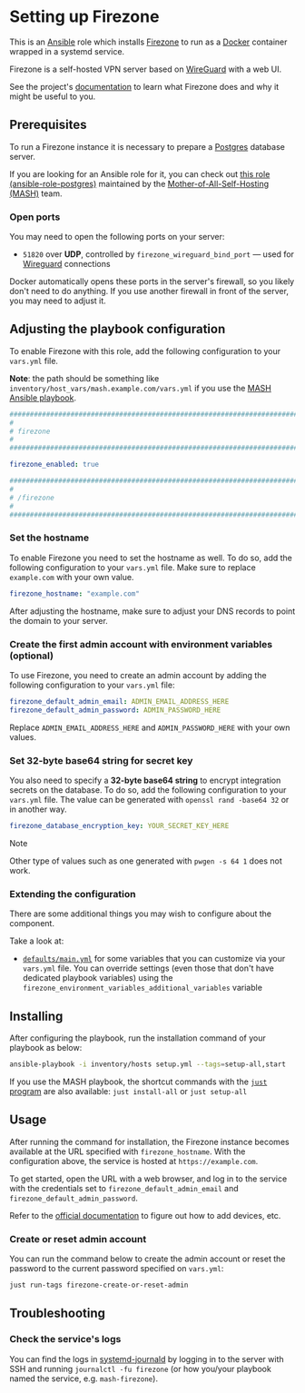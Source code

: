 <!--
SPDX-FileCopyrightText: 2020 - 2024 MDAD project contributors
SPDX-FileCopyrightText: 2020 - 2024 Slavi Pantaleev
SPDX-FileCopyrightText: 2020 Aaron Raimist
SPDX-FileCopyrightText: 2020 Chris van Dijk
SPDX-FileCopyrightText: 2020 Dominik Zajac
SPDX-FileCopyrightText: 2020 Mickaël Cornière
SPDX-FileCopyrightText: 2022 François Darveau
SPDX-FileCopyrightText: 2022 Julian Foad
SPDX-FileCopyrightText: 2022 Warren Bailey
SPDX-FileCopyrightText: 2023 Antonis Christofides
SPDX-FileCopyrightText: 2023 Felix Stupp
SPDX-FileCopyrightText: 2023 Pierre 'McFly' Marty
SPDX-FileCopyrightText: 2024 - 2025 Suguru Hirahara
SPDX-FileCopyrightText: 2025 Nicola Murino

SPDX-License-Identifier: AGPL-3.0-or-later
-->

# Setting up Firezone

This is an [Ansible](https://www.ansible.com/) role which installs [Firezone](https://www.firezone.dev/) to run as a [Docker](https://www.docker.com/) container wrapped in a systemd service.

Firezone is a self-hosted VPN server based on [WireGuard](https://www.wireguard.com/) with a web UI.

See the project's [documentation](https://www.firezone.dev/kb) to learn what Firezone does and why it might be useful to you.

## Prerequisites

To run a Firezone instance it is necessary to prepare a [Postgres](https://www.postgresql.org) database server.

If you are looking for an Ansible role for it, you can check out [this role (ansible-role-postgres)](https://github.com/mother-of-all-self-hosting/ansible-role-postgres) maintained by the [Mother-of-All-Self-Hosting (MASH)](https://github.com/mother-of-all-self-hosting) team.

### Open ports

You may need to open the following ports on your server:

- `51820` over **UDP**, controlled by `firezone_wireguard_bind_port` — used for [Wireguard](https://www.wireguard.com/) connections

Docker automatically opens these ports in the server's firewall, so you likely don't need to do anything. If you use another firewall in front of the server, you may need to adjust it.

## Adjusting the playbook configuration

To enable Firezone with this role, add the following configuration to your `vars.yml` file.

**Note**: the path should be something like `inventory/host_vars/mash.example.com/vars.yml` if you use the [MASH Ansible playbook](https://github.com/mother-of-all-self-hosting/mash-playbook).

```yaml
########################################################################
#                                                                      #
# firezone                                                             #
#                                                                      #
########################################################################

firezone_enabled: true

########################################################################
#                                                                      #
# /firezone                                                            #
#                                                                      #
########################################################################
```

### Set the hostname

To enable Firezone you need to set the hostname as well. To do so, add the following configuration to your `vars.yml` file. Make sure to replace `example.com` with your own value.

```yaml
firezone_hostname: "example.com"
```

After adjusting the hostname, make sure to adjust your DNS records to point the domain to your server.

### Create the first admin account with environment variables (optional)

To use Firezone, you need to create an admin account by adding the following configuration to your `vars.yml` file:

```yaml
firezone_default_admin_email: ADMIN_EMAIL_ADDRESS_HERE
firezone_default_admin_password: ADMIN_PASSWORD_HERE
```

Replace `ADMIN_EMAIL_ADDRESS_HERE` and `ADMIN_PASSWORD_HERE` with your own values.

### Set 32-byte base64 string for secret key

You also need to specify a **32-byte base64 string** to encrypt integration secrets on the database. To do so, add the following configuration to your `vars.yml` file. The value can be generated with `openssl rand -base64 32` or in another way.

```yaml
firezone_database_encryption_key: YOUR_SECRET_KEY_HERE
```

>[!NOTE]
> Other type of values such as one generated with `pwgen -s 64 1` does not work.

### Extending the configuration

There are some additional things you may wish to configure about the component.

Take a look at:

- [`defaults/main.yml`](../defaults/main.yml) for some variables that you can customize via your `vars.yml` file. You can override settings (even those that don't have dedicated playbook variables) using the `firezone_environment_variables_additional_variables` variable

## Installing

After configuring the playbook, run the installation command of your playbook as below:

```sh
ansible-playbook -i inventory/hosts setup.yml --tags=setup-all,start
```

If you use the MASH playbook, the shortcut commands with the [`just` program](https://github.com/mother-of-all-self-hosting/mash-playbook/blob/main/docs/just.md) are also available: `just install-all` or `just setup-all`

## Usage

After running the command for installation, the Firezone instance becomes available at the URL specified with `firezone_hostname`. With the configuration above, the service is hosted at `https://example.com`.

To get started, open the URL with a web browser, and log in to the service with the credentials set to `firezone_default_admin_email` and `firezone_default_admin_password`.

Refer to the [official documentation](https://www.firezone.dev/docs/user-guides/add-devices/) to figure out how to add devices, etc.

### Create or reset admin account

You can run the command below to create the admin account or reset the password to the current password specified on `vars.yml`:

```sh
just run-tags firezone-create-or-reset-admin
```

## Troubleshooting

### Check the service's logs

You can find the logs in [systemd-journald](https://www.freedesktop.org/software/systemd/man/systemd-journald.service.html) by logging in to the server with SSH and running `journalctl -fu firezone` (or how you/your playbook named the service, e.g. `mash-firezone`).
